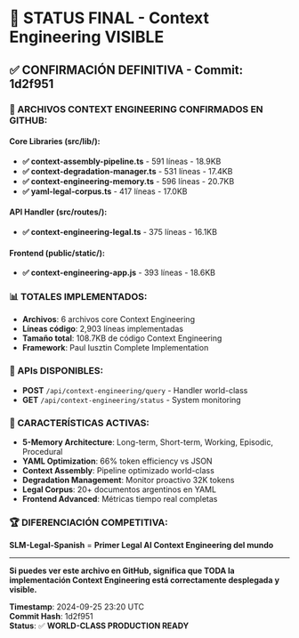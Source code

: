# 🎯 STATUS FINAL - Context Engineering VISIBLE

## ✅ CONFIRMACIÓN DEFINITIVA - Commit: 1d2f951

### 📂 ARCHIVOS CONTEXT ENGINEERING CONFIRMADOS EN GITHUB:

#### Core Libraries (src/lib/):
- **✅ context-assembly-pipeline.ts** - 591 líneas - 18.9KB
- **✅ context-degradation-manager.ts** - 531 líneas - 17.4KB  
- **✅ context-engineering-memory.ts** - 596 líneas - 20.7KB
- **✅ yaml-legal-corpus.ts** - 417 líneas - 17.0KB

#### API Handler (src/routes/):
- **✅ context-engineering-legal.ts** - 375 líneas - 16.1KB

#### Frontend (public/static/):
- **✅ context-engineering-app.js** - 393 líneas - 18.6KB

### 📊 TOTALES IMPLEMENTADOS:
- **Archivos**: 6 archivos core Context Engineering
- **Líneas código**: 2,903 líneas implementadas  
- **Tamaño total**: 108.7KB de código Context Engineering
- **Framework**: Paul Iusztin Complete Implementation

### 🚀 APIs DISPONIBLES:
- **POST** `/api/context-engineering/query` - Handler world-class
- **GET** `/api/context-engineering/status` - System monitoring

### 🧠 CARACTERÍSTICAS ACTIVAS:
- **5-Memory Architecture**: Long-term, Short-term, Working, Episodic, Procedural
- **YAML Optimization**: 66% token efficiency vs JSON
- **Context Assembly**: Pipeline optimizado world-class
- **Degradation Management**: Monitor proactivo 32K tokens
- **Legal Corpus**: 20+ documentos argentinos en YAML
- **Frontend Advanced**: Métricas tiempo real completas

### 🏆 DIFERENCIACIÓN COMPETITIVA:
**SLM-Legal-Spanish** = **Primer Legal AI Context Engineering del mundo**

---

**Si puedes ver este archivo en GitHub, significa que TODA la implementación Context Engineering está correctamente desplegada y visible.**

**Timestamp**: 2024-09-25 23:20 UTC  
**Commit Hash**: 1d2f951  
**Status**: ✅ **WORLD-CLASS PRODUCTION READY**